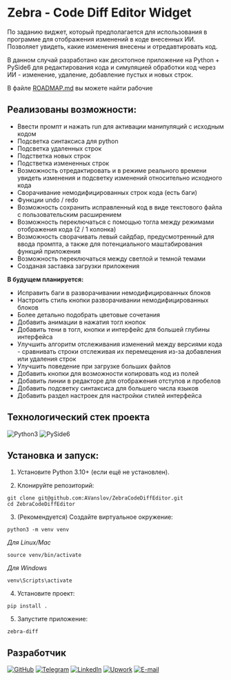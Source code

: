 # Zebra - Code Diff Editor Widget

По заданию виджет, который предполагается для использования в программе для отображения изменений в коде внесенных ИИ. Позволяет увидеть, какие изменения внесены и отредавтировать код.

В данном случай разработано как десктопное приложение на Python + PySide6 для редактирования кода и симуляцией обработки код через ИИ - изменение, удаление, добавление пустых и новых строк.

В файле [ROADMAP.md](/ROADMAP.md) вы можете найти рабочие 
## Реализованы возможности:
- Ввести промпт и нажать run для активации манипуляций с исходным кодом
- Подсветка синтаксиса для python
- Подсветка удаленных строк
- Подстветка новых строк
- Подстветка измененных строк
- Возможность отредактировать и в режиме реального времени увидеть изменения и подсветку изменений относительно исходного кода
- Сворачивание немодифицированных строк кода (есть баги)
- Функции undo / redo
- Возможность сохранить исправленный код в виде текстового файла с пользовательским расширением
- Возможность переключаться с помощью тогла между режимами отображения кода (2 / 1 колонка)
- Возможность сворачивать левый сайдбар, предусмотренный для ввода промпта, а также для потенциального маштабирования функций приложения
- Возможность переключаться между светлой и темной темами
- Созданая заставка загрузки приложения

**В будущем планируется:**
- Исправить баги в разворачивании немодифицированных блоков
- Настроить стиль кнопки разворачивании немодифицированных блоков
- Более детально подобрать цветовые сочетания
- Добавить анимации в нажатия тогл кнопок
- Добавить тени в тогл, кнопки и интерфейс для большей глубины интерфейса
- Улучшить алгоритм отслеживания изменений между версиями кода - сравнивать строки отслеживая их перемещения из-за добавления или удаления строк
- Улучшить поведение при загрузке больших файлов
- Добавить кнопки для возможности копировать код из полей
- Добавить линии в редакторе для отображения отступов и пробелов
- Добавить подсветку синтаксиса для большего числа языков
- Добавить раздел настроек для настройки стилей интерфейса

## Технологический стек проекта

![Python3](https://img.shields.io/badge/-Python3-black?style=for-the-badge&logo=python)
![PySide6](https://img.shields.io/badge/-PySide6-black?style=for-the-badge)

## Установка и запуск:

1. Установите Python 3.10+ (если ещё не установлен).

2. Клонируйте репозиторий:

```
git clone git@github.com:AVanslov/ZebraCodeDiffEditor.git
cd ZebraCodeDiffEditor
```

3. (Рекомендуется) Создайте виртуальное окружение:
```
python3 -m venv venv
```
*Для Linux/Mac*
```
source venv/bin/activate
```
*Для Windows*
```
venv\Scripts\activate
```

4. Установите проект:

```
pip install .
```

5. Запустите приложение:
```
zebra-diff
```

## Разработчик

[![GitHub](https://img.shields.io/badge/-Бучельников_Александр-black?style=for-the-badge&logo=GitHub)](https://github.com/AVanslov)
[![Telegram](https://img.shields.io/badge/-Telegram-black?style=for-the-badge&logo=Telegram)](https://t.me/aleksandr_buchelnikov)
[![LinkedIn](https://img.shields.io/badge/-LinkedIn-black?style=for-the-badge&logo=LinkedIn)](https://www.linkedin.com/in/aleksandr-buchelnikov/)
[![Upwork](https://img.shields.io/badge/-Upwork-black?style=for-the-badge&logo=Upwork)](https://www.upwork.com/freelancers/~01f4ee846d7823ab17?mp_source=share)
[![E-mail](https://img.shields.io/badge/-E_mail-black?style=for-the-badge&logo=Gmail)](mailto:al.buchelnikov@gmail.com)